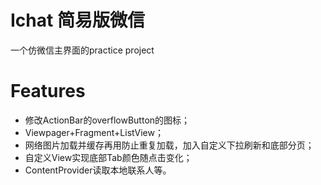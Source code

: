 # Ichat 简易版微信
  一个仿微信主界面的practice project
# Features
- 修改ActionBar的overflowButton的图标；
- Viewpager+Fragment+ListView；
- 网络图片加载并缓存再用防止重复加载，加入自定义下拉刷新和底部分页；
- 自定义View实现底部Tab颜色随点击变化；
- ContentProvider读取本地联系人等。
